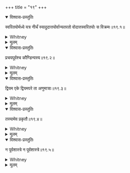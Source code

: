 +++
title = "१९"
+++
<details open><summary>विश्वास-प्रस्तुतिः</summary>

स्वरितयोर्मध्ये यत्र नीचँ स्यादुदात्तयोर्वान्यतरतो वोदात्तस्वरितयोः स विक्रमः॥१९.१॥
</details>

<details><summary>Whitney</summary>

Where a syllable of low tone occurs between two circumflex syllables, or two acute, or two of which either one is acute and the other circumflex, that is vikrama.  
</details>

<details><summary>मूलम्</summary>

स्वरितयोर्मध्ये यत्र नीचँ स्यादुदात्तयोर्वान्यतरतो वोदात्तस्वरितयोः स विक्रमः॥१९.१॥
</details>

<details open><summary>विश्वास-प्रस्तुतिः</summary>

प्रचयपूर्वश्च कौण्डिन्यस्य॥१९.२॥
</details>

<details><summary>Whitney</summary>

As also, according to kauṇḍinya, when a pracaya precedes.  
</details>

<details><summary>मूलम्</summary>

प्रचयपूर्वश्च कौण्डिन्यस्य॥१९.२॥
</details>

<details open><summary>विश्वास-प्रस्तुतिः</summary>

द्वियम एके द्वियमपरे ता अणुमात्राः॥१९.३॥
</details>

<details><summary>Whitney</summary>

According to some, in a circumflex syllable that is followed by a circumflex, quarter moras are so.  
</details>

<details><summary>मूलम्</summary>

द्वियम एके द्वियमपरे ता अणुमात्राः॥१९.३॥
</details>

<details open><summary>विश्वास-प्रस्तुतिः</summary>

तस्यामेव प्रकृतौ॥१९.४॥
</details>

<details><summary>Whitney</summary>

In that very material.  
</details>

<details><summary>मूलम्</summary>

तस्यामेव प्रकृतौ॥१९.४॥
</details>

<details open><summary>विश्वास-प्रस्तुतिः</summary>

न पूर्वशास्त्रे न पूर्वशास्त्रे॥१९.५॥
</details>

<details><summary>Whitney</summary>

Not in the former teaching.  
</details>

<details><summary>मूलम्</summary>

न पूर्वशास्त्रे न पूर्वशास्त्रे॥१९.५॥
</details>
